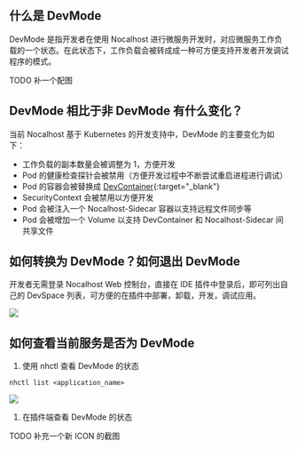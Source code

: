 ## 什么是 DevMode

DevMode 是指开发者在使用 Nocalhost 进行微服务开发时，对应微服务工作负载的一个状态。在此状态下，工作负载会被转成成一种可方便支持开发者开发调试程序的模式。

TODO 补一个配图

## DevMode 相比于非 DevMode 有什么变化？

当前 Nocalhost 基于 Kubernetes 的开发支持中，DevMode 的主要变化为如下：

- 工作负载的副本数量会被调整为 1，方便开发
- Pod 的健康检查探针会被禁用（方便开发过程中不断尝试重启进程进行调试）
- Pod 的容器会被替换成 [DevContainer](https://nocalhost.dev/Concepts/devcontainer/){:target="_blank"}
- SecurityContext 会被禁用以方便开发
- Pod 会被注入一个 Nocalhost-Sidecar 容器以支持远程文件同步等
- Pod 会被增加一个 Volume 以支持 DevContainer 和 Nocalhost-Sidecar 间共享文件


## 如何转换为 DevMode？如何退出 DevMode

开发者无需登录 Nocalhost Web 控制台，直接在 IDE 插件中登录后，即可列出自己的 DevSpace 列表，可方便的在插件中部署，卸载，开发，调试应用。

![](../assets/images/devspace-list-plugin.png)

## 如何查看当前服务是否为 DevMode

1. 使用 nhctl 查看 DevMode 的状态

```
nhctl list <application_name>
```
![](../assets/images/devmode-nhctl.png)

1. 在插件端查看 DevMode 的状态

TODO 补充一个新 ICON 的截图
